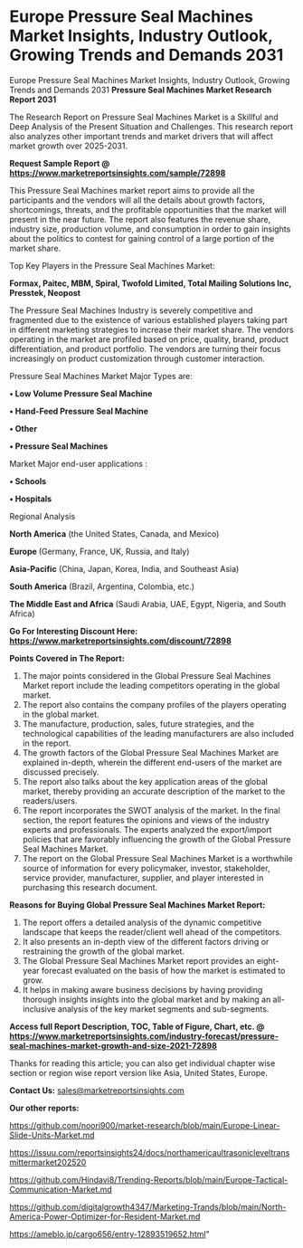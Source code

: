 # Europe Pressure Seal Machines Market Insights, Industry Outlook, Growing Trends and Demands 2031
Europe Pressure Seal Machines Market Insights, Industry Outlook, Growing Trends and Demands 2031
<strong>Pressure Seal Machines Market Research Report 2031</strong>

The Research Report on Pressure Seal Machines Market is a Skillful and Deep Analysis of the Present Situation and Challenges. This research report also analyzes other important trends and market drivers that will affect market growth over 2025-2031.

<strong>Request Sample Report @ <a href=https://www.marketreportsinsights.com/sample/72898>https://www.marketreportsinsights.com/sample/72898</a></strong>

This Pressure Seal Machines market report aims to provide all the participants and the vendors will all the details about growth factors, shortcomings, threats, and the profitable opportunities that the market will present in the near future. The report also features the revenue share, industry size, production volume, and consumption in order to gain insights about the politics to contest for gaining control of a large portion of the market share.

Top Key Players in the Pressure Seal Machines Market:

<strong>Formax, Paitec, MBM, Spiral, Twofold Limited, Total Mailing Solutions Inc, Presstek, Neopost</strong>

The Pressure Seal Machines Industry is severely competitive and fragmented due to the existence of various established players taking part in different marketing strategies to increase their market share. The vendors operating in the market are profiled based on price, quality, brand, product differentiation, and product portfolio. The vendors are turning their focus increasingly on product customization through customer interaction.

Pressure Seal Machines Market Major Types are:

<strong>• Low Volume Pressure Seal Machine

• Hand-Feed Pressure Seal Machine

• Other

• Pressure Seal Machines</strong>

Market Major end-user applications :

<strong>• Schools

• Hospitals</strong>

Regional Analysis

</u><strong><b>North America</b></strong> (the United States, Canada, and Mexico)

<strong><b>Europe </b></strong>(Germany, France, UK, Russia, and Italy)

<strong><b>Asia-Pacific</b></strong> (China, Japan, Korea, India, and Southeast Asia)

<strong><b>South America</b></strong> (Brazil, Argentina, Colombia, etc.)

<strong><b>The Middle East and Africa</b></strong> (Saudi Arabia, UAE, Egypt, Nigeria, and South Africa)

<strong>Go For Interesting Discount Here: <a href=https://www.marketreportsinsights.com/discount/72898>https://www.marketreportsinsights.com/discount/72898</a></strong>

<strong>Points Covered in The Report:</strong>
<ol>
  <li>The major points considered in the Global Pressure Seal Machines Market report include the leading competitors operating in the global market.</li>
  <li>The report also contains the company profiles of the players operating in the global market.</li>
  <li>The manufacture, production, sales, future strategies, and the technological capabilities of the leading manufacturers are also included in the report.</li>
  <li>The growth factors of the Global Pressure Seal Machines Market are explained in-depth, wherein the different end-users of the market are discussed precisely.</li>
  <li>The report also talks about the key application areas of the global market, thereby providing an accurate description of the market to the readers/users.</li>
  <li>The report incorporates the SWOT analysis of the market. In the final section, the report features the opinions and views of the industry experts and professionals. The experts analyzed the export/import policies that are favorably influencing the growth of the Global Pressure Seal Machines Market.</li>
  <li>The report on the Global Pressure Seal Machines Market is a worthwhile source of information for every policymaker, investor, stakeholder, service provider, manufacturer, supplier, and player interested in purchasing this research document.</li>
</ol>
<strong>Reasons for Buying Global Pressure Seal Machines Market Report:</strong>

<ol>
  <li>The report offers a detailed analysis of the dynamic competitive landscape that keeps the reader/client well ahead of the competitors.</li>
  <li>It also presents an in-depth view of the different factors driving or restraining the growth of the global market.</li>
  <li>The Global Pressure Seal Machines Market report provides an eight-year forecast evaluated on the basis of how the market is estimated to grow.</li>
  <li>It helps in making aware business decisions by having providing thorough insights insights into the global market and by making an all-inclusive analysis of the key market segments and sub-segments.</li>
</ol>
<strong>Access full Report Description, TOC, Table of Figure, Chart, etc. @ <a href=https://www.marketreportsinsights.com/industry-forecast/pressure-seal-machines-market-growth-and-size-2021-72898>https://www.marketreportsinsights.com/industry-forecast/pressure-seal-machines-market-growth-and-size-2021-72898</a></strong>


Thanks for reading this article; you can also get individual chapter wise section or region wise report version like Asia, United States, Europe.

<strong>Contact Us:</strong>
sales@marketreportsinsights.com

<strong>Our other reports:</strong>

<a href=https://github.com/noori900/market-research/blob/main/Europe-Linear-Slide-Units-Market.md>https://github.com/noori900/market-research/blob/main/Europe-Linear-Slide-Units-Market.md</a>

<a href=https://issuu.com/reportsinsights24/docs/northamericaultrasonicleveltransmittermarket202520>https://issuu.com/reportsinsights24/docs/northamericaultrasonicleveltransmittermarket202520</a>

<a href=https://github.com/Hindavi8/Trending-Reports/blob/main/Europe-Tactical-Communication-Market.md>https://github.com/Hindavi8/Trending-Reports/blob/main/Europe-Tactical-Communication-Market.md</a>

<a href=https://github.com/digitalgrowth4347/Marketing-Trands/blob/main/North-America-Power-Optimizer-for-Resident-Market.md>https://github.com/digitalgrowth4347/Marketing-Trands/blob/main/North-America-Power-Optimizer-for-Resident-Market.md</a>

<a href=https://ameblo.jp/cargo656/entry-12893519652.html>https://ameblo.jp/cargo656/entry-12893519652.html</a>"

